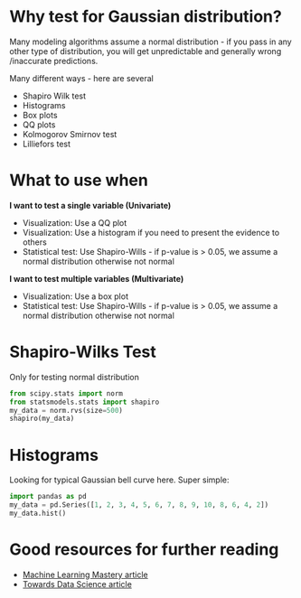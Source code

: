 # Why test for Gaussian distribution?
Many modeling algorithms assume a normal distribution - if you pass in any other type of distribution, you will get unpredictable and generally wrong /inaccurate predictions. 

Many different ways - here are several 
- Shapiro Wilk test
- Histograms
- Box plots
- QQ plots
- Kolmogorov Smirnov test
- Lilliefors test

# What to use when
**I want to test a single variable (Univariate)**
- Visualization: Use a QQ plot
- Visualization: Use a histogram if you need to present the evidence to others
- Statistical test: Use Shapiro-Wills - if p-value is > 0.05, we assume a normal distribution otherwise not normal

**I want to test multiple variables (Multivariate)**
- Visualization: Use a box plot
- Statistical test: Use Shapiro-Wills - if p-value is > 0.05, we assume a normal distribution otherwise not normal

# Shapiro-Wilks Test
Only for testing normal distribution 
```python   
from scipy.stats import norm
from statsmodels.stats import shapiro
my_data = norm.rvs(size=500)
shapiro(my_data)
```


# Histograms 
Looking for typical Gaussian bell curve here. Super simple:
```python   
import pandas as pd
my_data = pd.Series([1, 2, 3, 4, 5, 6, 7, 8, 9, 10, 8, 6, 4, 2])
my_data.hist()
```

# Good resources for further reading 
- [Machine Learning Mastery article](https://machinelearningmastery.com/a-gentle-introduction-to-normality-tests-in-python/)
- [Towards Data Science article](https://link.medium.com/Lyk9R1oZa7)